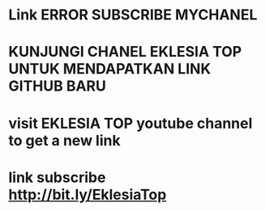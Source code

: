 # Link ERROR  SUBSCRIBE MYCHANEL

# KUNJUNGI CHANEL EKLESIA TOP UNTUK MENDAPATKAN LINK GITHUB BARU
# visit EKLESIA TOP youtube channel to get a new link
# link subscribe http://bit.ly/EklesiaTop
 
